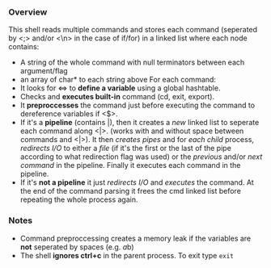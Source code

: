 ### Overview
This shell reads multiple commands and stores each command (seperated by <;> and/or <\n> in the case of if/for) in a linked list where each node contains:
  - A string of the whole command with null terminators between each argument/flag
  - an array of char* to each string above
For each command:
  - It looks for <=> to **define a variable** using a global hashtable.
  - Checks and **executes built-in** command (cd, exit, export).
  - It **preproccesses** the command just before executing the command to dereference variables if <$>.
  - If it's a **pipeline** (contains |), then it creates a _new_ linked list to seperate each command along <|>.
    (works with and without space between commands and <|>). It then _creates pipes_ and for _each child_ process, _redirects I/O_ to either a _file_
    (if it's the first or the last of the pipe according to what redirection flag was used) or the _previous_ and/or _next_ _command_ in the pipeline.
    Finally it executes each command in the pipeline.
  - If it's **not a pipeline** it just _redirects I/O_ and _executes_ the command.
At the end of the command parsing it frees the cmd linked list before repeating the whole process again.

### Notes
  - Command preproccessing creates a memory leak if the variables are **not** seperated by spaces (e.g. $a$b)
  - The shell **ignores ctrl+c** in the parent process. To exit type ```exit```




